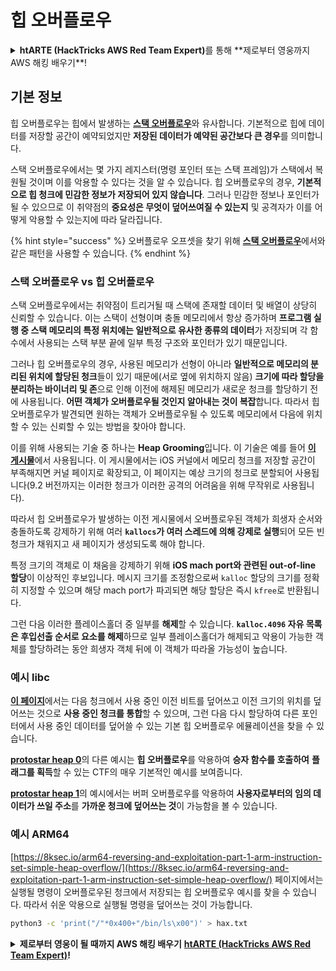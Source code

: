 # 힙 오버플로우

<details>

<summary><strong>htARTE (HackTricks AWS Red Team Expert)</strong>를 통해 **제로부터 영웅까지 AWS 해킹 배우기**!</summary>

HackTricks를 지원하는 다른 방법:

* **회사가 HackTricks에 광고되길 원하거나 HackTricks를 PDF로 다운로드**하고 싶다면 [**구독 요금제**](https://github.com/sponsors/carlospolop)를 확인하세요!
* [**공식 PEASS & HackTricks 스왜그**](https://peass.creator-spring.com)를 구입하세요
* [**The PEASS Family**](https://opensea.io/collection/the-peass-family)를 발견하세요, 당사의 독점 [**NFTs**](https://opensea.io/collection/the-peass-family) 컬렉션
* 💬 [**디스코드 그룹**](https://discord.gg/hRep4RUj7f) 또는 [**텔레그램 그룹**](https://t.me/peass)에 **가입**하거나 **트위터** 🐦 [**@hacktricks\_live**](https://twitter.com/hacktricks\_live)**를 팔로우**하세요.
* **해킹 요령을 공유하려면** [**HackTricks**](https://github.com/carlospolop/hacktricks) 및 [**HackTricks Cloud**](https://github.com/carlospolop/hacktricks-cloud) github 저장소로 PR을 제출하세요.

</details>

## 기본 정보

힙 오버플로우는 힙에서 발생하는 [**스택 오버플로우**](../stack-overflow/)와 유사합니다. 기본적으로 힙에 데이터를 저장할 공간이 예약되었지만 **저장된 데이터가 예약된 공간보다 큰 경우**를 의미합니다.

스택 오버플로우에서는 몇 가지 레지스터(명령 포인터 또는 스택 프레임)가 스택에서 복원될 것이며 이를 악용할 수 있다는 것을 알 수 있습니다. 힙 오버플로우의 경우, **기본적으로 힙 청크에 민감한 정보가 저장되어 있지 않습니다**. 그러나 민감한 정보나 포인터가 될 수 있으므로 이 취약점의 **중요성은 무엇이 덮어쓰여질 수 있는지** 및 공격자가 이를 어떻게 악용할 수 있는지에 따라 달라집니다.

{% hint style="success" %}
오버플로우 오프셋을 찾기 위해 [**스택 오버플로우**](../stack-overflow/#finding-stack-overflows-offsets)에서와 같은 패턴을 사용할 수 있습니다.
{% endhint %}

### 스택 오버플로우 vs 힙 오버플로우

스택 오버플로우에서는 취약점이 트리거될 때 스택에 존재할 데이터 및 배열이 상당히 신뢰할 수 있습니다. 이는 스택이 선형이며 충돌 메모리에서 항상 증가하며 **프로그램 실행 중 스택 메모리의 특정 위치에는 일반적으로 유사한 종류의 데이터**가 저장되며 각 함수에서 사용되는 스택 부분 끝에 일부 특정 구조와 포인터가 있기 때문입니다.

그러나 힙 오버플로우의 경우, 사용된 메모리가 선형이 아니라 **일반적으로 메모리의 분리된 위치에 할당된 청크**들이 있기 때문에(서로 옆에 위치하지 않음) **크기에 따라 할당을 분리하는 바이너리 및 존**으로 인해 이전에 해제된 메모리가 새로운 청크를 할당하기 전에 사용됩니다. **어떤 객체가 오버플로우될 것인지 알아내는 것이 복잡**합니다. 따라서 힙 오버플로우가 발견되면 원하는 객체가 오버플로우될 수 있도록 메모리에서 다음에 위치할 수 있는 신뢰할 수 있는 방법을 찾아야 합니다.

이를 위해 사용되는 기술 중 하나는 **Heap Grooming**입니다. 이 기술은 예를 들어 [**이 게시물**](https://azeria-labs.com/grooming-the-ios-kernel-heap/)에서 사용됩니다. 이 게시물에서는 iOS 커널에서 메모리 청크를 저장할 공간이 부족해지면 커널 페이지로 확장되고, 이 페이지는 예상 크기의 청크로 분할되어 사용됩니다(9.2 버전까지는 이러한 청크가 이러한 공격의 어려움을 위해 무작위로 사용됩니다).

따라서 힙 오버플로우가 발생하는 이전 게시물에서 오버플로우된 객체가 희생자 순서와 충돌하도록 강제하기 위해 여러 **`kallocs`가 여러 스레드에 의해 강제로 실행**되어 모든 빈 청크가 채워지고 새 페이지가 생성되도록 해야 합니다.

특정 크기의 객체로 이 채움을 강제하기 위해 **iOS mach port와 관련된 out-of-line 할당**이 이상적인 후보입니다. 메시지 크기를 조정함으로써 `kalloc` 할당의 크기를 정확히 지정할 수 있으며 해당 mach port가 파괴되면 해당 할당은 즉시 `kfree`로 반환됩니다.

그런 다음 이러한 플레이스홀더 중 일부를 **해제**할 수 있습니다. **`kalloc.4096` 자유 목록은 후입선출 순서로 요소를 해제**하므로 일부 플레이스홀더가 해제되고 악용이 가능한 객체를 할당하려는 동안 희생자 객체 뒤에 이 객체가 따라올 가능성이 높습니다.

### 예시 libc

[**이 페이지**](https://guyinatuxedo.github.io/27-edit\_free\_chunk/heap\_consolidation\_explanation/index.html)에서는 다음 청크에서 사용 중인 이전 비트를 덮어쓰고 이전 크기의 위치를 덮어쓰는 것으로 **사용 중인 청크를 통합**할 수 있으며, 그런 다음 다시 할당하여 다른 포인터에서 사용 중인 데이터를 덮어쓸 수 있는 기본 힙 오버플로우 에뮬레이션을 찾을 수 있습니다.

[**protostar heap 0**](https://guyinatuxedo.github.io/24-heap\_overflow/protostar\_heap0/index.html)의 다른 예시는 **힙 오버플로우**를 악용하여 **승자 함수를 호출하여** **플래그를 획득**할 수 있는 CTF의 매우 기본적인 예시를 보여줍니다.

[**protostar heap 1**](https://guyinatuxedo.github.io/24-heap\_overflow/protostar\_heap1/index.html)의 예시에서는 버퍼 오버플로우를 악용하여 **사용자로부터의 임의 데이터가 쓰일 주소**를 **가까운 청크에 덮어쓰는 것**이 가능함을 볼 수 있습니다.

### 예시 ARM64

[https://8ksec.io/arm64-reversing-and-exploitation-part-1-arm-instruction-set-simple-heap-overflow/](https://8ksec.io/arm64-reversing-and-exploitation-part-1-arm-instruction-set-simple-heap-overflow/) 페이지에서는 실행될 명령이 오버플로우된 청크에서 저장되는 힙 오버플로우 예시를 찾을 수 있습니다. 따라서 쉬운 악용으로 실행될 명령을 덮어쓰는 것이 가능합니다.
```bash
python3 -c 'print("/"*0x400+"/bin/ls\x00")' > hax.txt
```
<details>

<summary><strong>제로부터 영웅이 될 때까지 AWS 해킹 배우기</strong> <a href="https://training.hacktricks.xyz/courses/arte"><strong>htARTE (HackTricks AWS Red Team Expert)</strong></a><strong>!</strong></summary>

HackTricks를 지원하는 다른 방법:

* **회사가 HackTricks에 광고되길 원하거나 HackTricks를 PDF로 다운로드하길 원한다면** [**구독 요금제**](https://github.com/sponsors/carlospolop)를 확인하세요!
* [**공식 PEASS & HackTricks 굿즈**](https://peass.creator-spring.com)를 구매하세요
* [**The PEASS Family**](https://opensea.io/collection/the-peass-family)를 발견하세요, 당사의 독점 [**NFTs**](https://opensea.io/collection/the-peass-family) 컬렉션
* **💬 [**디스코드 그룹**](https://discord.gg/hRep4RUj7f)에 가입하거나 [**텔레그램 그룹**](https://t.me/peass)에 가입하거나** 트위터** 🐦 [**@hacktricks\_live**](https://twitter.com/hacktricks\_live)**를 팔로우하세요.**
* **해킹 트릭을 공유하려면 PR을** [**HackTricks**](https://github.com/carlospolop/hacktricks) **및** [**HackTricks Cloud**](https://github.com/carlospolop/hacktricks-cloud) **깃허브 저장소에 제출하세요.**

</details>
